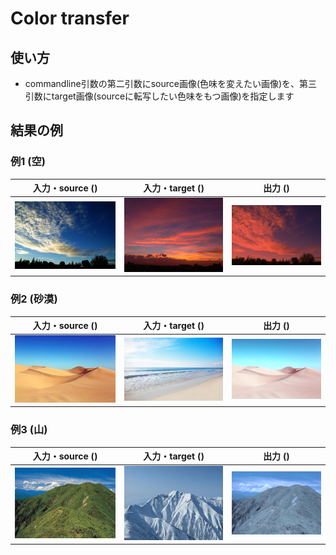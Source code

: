# Color transfer
## 使い方
* commandline引数の第二引数にsource画像(色味を変えたい画像)を、第三引数にtarget画像(sourceに転写したい色味をもつ画像)を指定します
  
## 結果の例
  
### 例1 (空)
|入力・source ()|入力・target ()|出力 ()|
|:---:|:---:|:---:|
|![](https://github.com/Atsushi-Kobayashi/mic_programming_exercise/blob/master/images/other/source01.jpg)|![](https://github.com/Atsushi-Kobayashi/mic_programming_exercise/blob/master/images/other/target01.jpg)|![](https://github.com/Atsushi-Kobayashi/mic_programming_exercise/blob/master/images/results/sky_color_transfer_1.png)|
  
### 例2 (砂漠)
|入力・source ()|入力・target ()|出力 ()|
|:---:|:---:|:---:|
|![](https://github.com/Atsushi-Kobayashi/mic_programming_exercise/blob/master/images/other/source02.jpg)|![](https://github.com/Atsushi-Kobayashi/mic_programming_exercise/blob/master/images/other/target02.jpg)|![](https://github.com/Atsushi-Kobayashi/mic_programming_exercise/blob/master/images/results/desert_color_transfer_1.png)|
  
### 例3 (山)
|入力・source ()|入力・target ()|出力 ()|
|:---:|:---:|:---:|
|![](https://github.com/Atsushi-Kobayashi/mic_programming_exercise/blob/master/images/other/source03.jpg)|![](https://github.com/Atsushi-Kobayashi/mic_programming_exercise/blob/master/images/other/target03.jpg)|![](https://github.com/Atsushi-Kobayashi/mic_programming_exercise/blob/master/images/results/mountain_color_transfer_1.png)|
